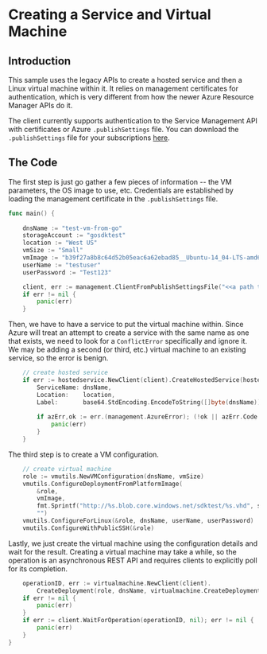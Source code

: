 # Creating a Service and Virtual Machine

## Introduction

This sample uses the legacy APIs to create a hosted service and then a Linux virtual machine within it. It relies on
management certificates for authentication, which is very different from how the newer Azure Resource Manager
APIs do it. 

The client currently supports authentication to the Service Management API with certificates or Azure `.publishSettings` file.
You can download the `.publishSettings` file for your subscriptions [here](https://manage.windowsazure.com/publishsettings).

## The Code

The first step is just go gather a few pieces of information -- the VM parameters, the OS image to use, etc. Credentials
are established by loading the management certificate in the `.publishSettings` file.

```go
func main() {
    
    dnsName := "test-vm-from-go"
    storageAccount := "gosdktest"
    location := "West US"
    vmSize := "Small"
    vmImage := "b39f27a8b8c64d52b05eac6a62ebad85__Ubuntu-14_04-LTS-amd64-server-20140724-en-us-30GB"
    userName := "testuser"
    userPassword := "Test123"

    client, err := management.ClientFromPublishSettingsFile("<<a path to a .publishsettings file>>", "")
    if err != nil {
        panic(err)
    }
```

Then, we have to have a service to put the virtual machine within. Since Azure will treat an attempt to create
a service with the same name as one that exists, we need to look for a `ConflictError` specifically and ignore
it. We may be adding a second (or third, etc.) virtual machine to an existing service, so the error is benign.



```go
    // create hosted service
    if err := hostedservice.NewClient(client).CreateHostedService(hostedservice.CreateHostedServiceParameters{
        ServiceName: dnsName,
        Location:    location,
        Label:       base64.StdEncoding.EncodeToString([]byte(dnsName))}); err != nil {
        
        if azErr,ok := err.(management.AzureError); (!ok || azErr.Code != "ConflictError") {
            panic(err)            
        }
    }
```

The third step is to create a VM configuration.

```go
    // create virtual machine
    role := vmutils.NewVMConfiguration(dnsName, vmSize)
    vmutils.ConfigureDeploymentFromPlatformImage(
        &role,
        vmImage,
        fmt.Sprintf("http://%s.blob.core.windows.net/sdktest/%s.vhd", storageAccount, dnsName),
        "")
    vmutils.ConfigureForLinux(&role, dnsName, userName, userPassword)
    vmutils.ConfigureWithPublicSSH(&role)
```

Lastly, we just create the virtual machine using the configuration details and wait for the result. Creating
a virtual machine may take a while, so the operation is an asynchronous REST API and requires clients to explicitly poll
for its completion.

```go
    operationID, err := virtualmachine.NewClient(client).
        CreateDeployment(role, dnsName, virtualmachine.CreateDeploymentOptions{})
    if err != nil {
        panic(err)
    }
    if err := client.WaitForOperation(operationID, nil); err != nil {
        panic(err)
    }
}
```